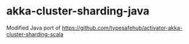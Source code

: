 # akka-cluster-sharding-java
Modified Java port of https://github.com/typesafehub/activator-akka-cluster-sharding-scala
